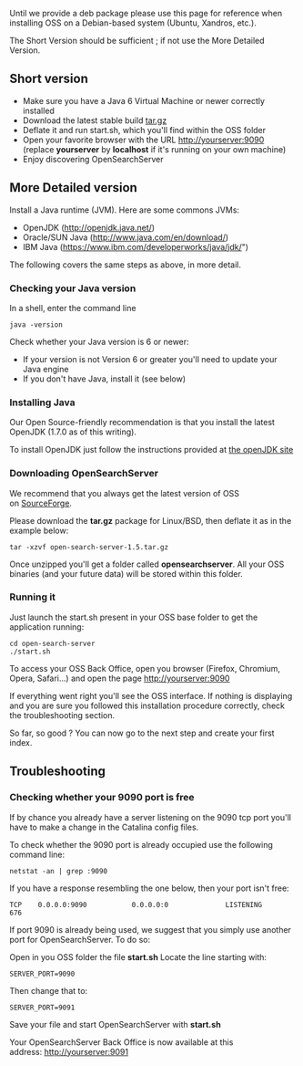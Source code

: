 Until we provide a deb package please use this page for reference when installing OSS on a Debian-based system (Ubuntu, Xandros, etc.).

The Short Version should be sufficient ; if not use the More Detailed Version.

## Short version

- Make sure you have a Java 6 Virtual Machine or newer correctly installed
- Download the latest stable build [tar.gz](http://www.open-search-server.com/download/  "Download")
- Deflate it and run start.sh, which you'll find within the OSS folder
- Open your favorite browser with the URL [http://yourserver:9090](http://yourserver:9090) (replace **yourserver** by **localhost** if it's running on your own machine)
- Enjoy discovering OpenSearchServer

## More Detailed version

Install a Java runtime (JVM). Here are some commons JVMs:

- OpenJDK (http://openjdk.java.net/)
- Oracle/SUN Java (http://www.java.com/en/download/)
- IBM Java (https://www.ibm.com/developerworks/java/jdk/")

The following covers the same steps as above, in more detail.

### Checking your Java version ###

In a shell, enter the command line

    java -version

Check whether your Java version is 6 or newer:

- If your version is not Version 6 or greater you'll need to update your Java engine
- If you don't have Java, install it (see below)

### Installing Java

Our Open Source-friendly recommendation is that you install the latest OpenJDK (1.7.0 as of this writing).

To install OpenJDK just follow the instructions provided at [the openJDK site](http://openjdk.java.net/install)

### Downloading OpenSearchServer

We recommend that you always get the latest version of OSS on [SourceForge](http://www.open-search-server.com/download/ "Download").

Please download the **tar.gz** package for Linux/BSD, then deflate it as in the example below:

    tar -xzvf open-search-server-1.5.tar.gz
    
Once unzipped you'll get a folder called **opensearchserver**. All your OSS binaries (and your future data) will be stored within this folder.

### Running it

Just launch the start.sh present in your OSS base folder to get the application running:

    cd open-search-server
    ./start.sh
    
To access your OSS Back Office, open you browser (Firefox, Chromium, Opera, Safari...) and open the page [http://yourserver:9090](http://yourserver:9090)

If everything went right you'll see the OSS interface. If nothing is displaying and you are sure you followed this installation procedure correctly, check the troubleshooting section.

So far, so good ? You can now go to the next step and create your first index.

## Troubleshooting

### Checking whether your 9090 port is free

If by chance you already have a server listening on the 9090 tcp port you'll have to make a change in the Catalina config files.

To check whether the 9090 port is already occupied use the following command line:

    netstat -an | grep :9090
   
If you have a response resembling the one below, then your port isn't free:

    TCP    0.0.0.0:9090           0.0.0.0:0              LISTENING       676
    
If port 9090 is already being used, we suggest that you simply use another port for OpenSearchServer. To do so:

Open in you OSS folder the file **start.sh**
Locate the line starting with:

    SERVER_PORT=9090

Then change that to:

    SERVER_PORT=9091

Save your file and start OpenSearchServer with **start.sh**

Your OpenSearchServer Back Office is now available at this address: [http://yourserver:9091](http://yourserver:9091)
